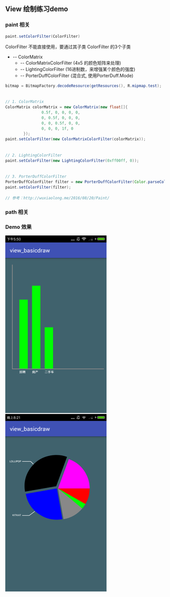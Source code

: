 ## View 绘制练习demo

### paint 相关
```java
paint.setColorFilter(ColorFilter)
```
ColorFilter 不能直接使用，要通过其子类
ColorFilter 的3个子类
+ -- ColorMatrix
    + -- ColorMatrixColorFilter (4x5 的颜色矩阵来处理)
    + -- LightingColorFilter (16进制数，来增强某个颜色的强度)
    + -- PorterDuffColorFilter (混合式, 使用PorterDuff.Mode)

```java
bitmap = BitmapFactory.decodeResource(getResources(), R.mipmap.test);


// 1. ColorMatrix
ColorMatrix colorMatrix = new ColorMatrix(new float[]{
                0.5f, 0, 0, 0, 0,
                0, 0.5f, 0, 0, 0,
                0, 0, 0.5f, 0, 0,
                0, 0, 0, 1f, 0
        });
paint.setColorFilter(new ColorMatrixColorFilter(colorMatrix));


// 2. LightingColorFilter
paint.setColorFilter(new LightingColorFilter(0xff00ff, 0));


// 3. PorterDuffColorFilter
PorterDuffColorFilter filter = new PorterDuffColorFilter(Color.parseColor("#22ff00"), PorterDuff.Mode.SRC_OUT);
paint.setColorFilter(filter);

// 参考：http://wuxiaolong.me/2016/08/20/Paint/
```

### path 相关



### Demo 效果
<img src="screenshot/device-2017-09-18-175153.png" width="320" height="560" />      <img src="screenshot/device-2017-09-18-202215.png" width="320" height="560" />
